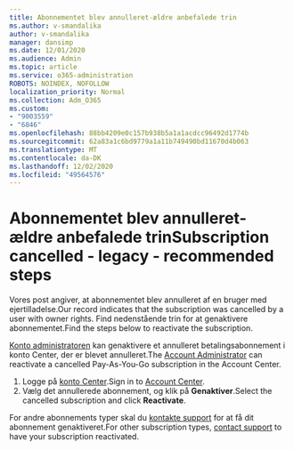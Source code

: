 ```yaml
---
title: Abonnementet blev annulleret-ældre anbefalede trin
ms.author: v-smandalika
author: v-smandalika
manager: dansimp
ms.date: 12/01/2020
ms.audience: Admin
ms.topic: article
ms.service: o365-administration
ROBOTS: NOINDEX, NOFOLLOW
localization_priority: Normal
ms.collection: Adm_O365
ms.custom:
- "9003559"
- "6846"
ms.openlocfilehash: 88bb4209e0c157b938b5a1a1acdcc96492d1774b
ms.sourcegitcommit: 62a83a1c6bd9779a1a11b749490bd11670d4b063
ms.translationtype: MT
ms.contentlocale: da-DK
ms.lasthandoff: 12/02/2020
ms.locfileid: "49564576"
---
```

# <a name="subscription-cancelled---legacy---recommended-steps"></a><span data-ttu-id="392ff-102">Abonnementet blev annulleret-ældre anbefalede trin</span><span class="sxs-lookup"><span data-stu-id="392ff-102">Subscription cancelled - legacy - recommended steps</span></span>

<span data-ttu-id="392ff-103">Vores post angiver, at abonnementet blev annulleret af en bruger med ejertilladelse.</span><span class="sxs-lookup"><span data-stu-id="392ff-103">Our record indicates that the subscription was cancelled by a user with owner rights.</span></span> <span data-ttu-id="392ff-104">Find nedenstående trin for at genaktivere abonnementet.</span><span class="sxs-lookup"><span data-stu-id="392ff-104">Find the steps below to reactivate the subscription.</span></span>

<span data-ttu-id="392ff-105">[Konto administratoren](https://docs.microsoft.com/azure/cost-management-billing/manage/billing-subscription-transfer?WT.mc_id=Portal-Microsoft_Azure_Support#whoisaa) kan genaktivere et annulleret betalingsabonnement i konto Center, der er blevet annulleret.</span><span class="sxs-lookup"><span data-stu-id="392ff-105">The [Account Administrator](https://docs.microsoft.com/azure/cost-management-billing/manage/billing-subscription-transfer?WT.mc_id=Portal-Microsoft_Azure_Support#whoisaa) can reactivate a cancelled Pay-As-You-Go subscription in the Account Center.</span></span>

1. <span data-ttu-id="392ff-106">Logge på [konto Center](https://account.azure.com/Subscriptions).</span><span class="sxs-lookup"><span data-stu-id="392ff-106">Sign in to [Account Center](https://account.azure.com/Subscriptions).</span></span>
2. <span data-ttu-id="392ff-107">Vælg det annullerede abonnement, og klik på **Genaktiver**.</span><span class="sxs-lookup"><span data-stu-id="392ff-107">Select the cancelled subscription and click **Reactivate**.</span></span>

<span data-ttu-id="392ff-108">For andre abonnements typer skal du [kontakte support](https://ms.portal.azure.com/#blade/Microsoft_Azure_Support/HelpAndSupportBlade/overview) for at få dit abonnement genaktiveret.</span><span class="sxs-lookup"><span data-stu-id="392ff-108">For other subscription types, [contact support](https://ms.portal.azure.com/#blade/Microsoft_Azure_Support/HelpAndSupportBlade/overview) to have your subscription reactivated.</span></span>
